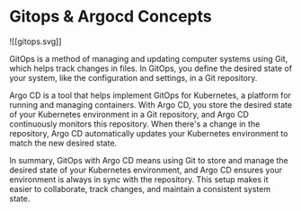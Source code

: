 # Gitops & Argocd Concepts

![[gitops.svg]]

GitOps is a method of managing and updating computer systems using Git, which helps track changes in files. In GitOps, you define the desired state of your system, like the configuration and settings, in a Git repository.

Argo CD is a tool that helps implement GitOps for Kubernetes, a platform for running and managing containers. With Argo CD, you store the desired state of your Kubernetes environment in a Git repository, and Argo CD continuously monitors this repository. When there's a change in the repository, Argo CD automatically updates your Kubernetes environment to match the new desired state.

In summary, GitOps with Argo CD means using Git to store and manage the desired state of your Kubernetes environment, and Argo CD ensures your environment is always in sync with the repository. This setup makes it easier to collaborate, track changes, and maintain a consistent system state.